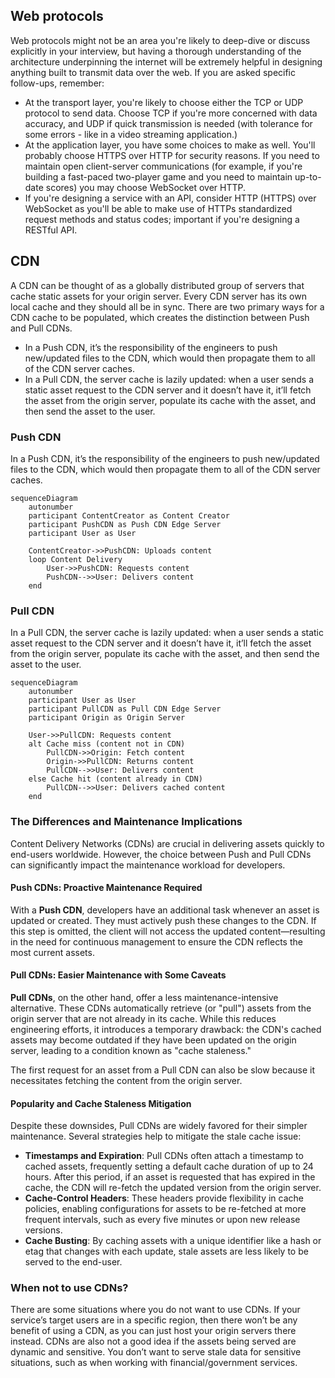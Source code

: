 
## Web protocols

Web protocols might not be an area you're likely to deep-dive or discuss explicitly in your interview, but having a thorough understanding of the architecture underpinning the internet will be extremely helpful in designing anything built to transmit data over the web. If you are asked specific follow-ups, remember:

- At the transport layer, you're likely to choose either the TCP or UDP protocol to send data. Choose TCP if you're more concerned with data accuracy, and UDP if quick transmission is needed (with tolerance for some errors - like in a video streaming application.)
- At the application layer, you have some choices to make as well. You'll probably choose HTTPS over HTTP for security reasons. If you need to maintain open client-server communications (for example, if you're building a fast-paced two-player game and you need to maintain up-to-date scores) you may choose WebSocket over HTTP.
- If you're designing a service with an API, consider HTTP (HTTPS) over WebSocket as you'll be able to make use of HTTPs standardized request methods and status codes; important if you're designing a RESTful API.

## CDN

A CDN can be thought of as a globally distributed group of servers that cache static assets for your origin server. Every CDN server has its own local cache and they should all be in sync. There are two primary ways for a CDN cache to be populated, which creates the distinction between Push and Pull CDNs. 

- In a Push CDN, it’s the responsibility of the engineers to push new/updated files to the CDN, which would then propagate them to all of the CDN server caches. 
- In a Pull CDN, the server cache is lazily updated: when a user sends a static asset request to the CDN server and it doesn’t have it, it’ll fetch the asset from the origin server, populate its cache with the asset, and then send the asset to the user.

### Push CDN 

In a Push CDN, it’s the responsibility of the engineers to push new/updated files to the CDN, which would then propagate them to all of the CDN server caches. 

```mermaid
sequenceDiagram
    autonumber
    participant ContentCreator as Content Creator
    participant PushCDN as Push CDN Edge Server
    participant User as User

    ContentCreator->>PushCDN: Uploads content
    loop Content Delivery
        User->>PushCDN: Requests content
        PushCDN-->>User: Delivers content
    end
```

### Pull CDN 

In a Pull CDN, the server cache is lazily updated: when a user sends a static asset request to the CDN server and it doesn’t have it, it’ll fetch the asset from the origin server, populate its cache with the asset, and then send the asset to the user.

```mermaid
sequenceDiagram
    autonumber
    participant User as User
    participant PullCDN as Pull CDN Edge Server
    participant Origin as Origin Server

    User->>PullCDN: Requests content
    alt Cache miss (content not in CDN)
        PullCDN->>Origin: Fetch content
        Origin->>PullCDN: Returns content
        PullCDN-->>User: Delivers content
    else Cache hit (content already in CDN)
        PullCDN-->>User: Delivers cached content
    end
```

### The Differences and Maintenance Implications

Content Delivery Networks (CDNs) are crucial in delivering assets quickly to end-users worldwide. However, the choice between Push and Pull CDNs can significantly impact the maintenance workload for developers.

#### Push CDNs: Proactive Maintenance Required

With a **Push CDN**, developers have an additional task whenever an asset is updated or created. They must actively push these changes to the CDN. If this step is omitted, the client will not access the updated content—resulting in the need for continuous management to ensure the CDN reflects the most current assets.

#### Pull CDNs: Easier Maintenance with Some Caveats

**Pull CDNs**, on the other hand, offer a less maintenance-intensive alternative. These CDNs automatically retrieve (or "pull") assets from the origin server that are not already in its cache. While this reduces engineering efforts, it introduces a temporary drawback: the CDN's cached assets may become outdated if they have been updated on the origin server, leading to a condition known as "cache staleness."

The first request for an asset from a Pull CDN can also be slow because it necessitates fetching the content from the origin server.

#### Popularity and Cache Staleness Mitigation

Despite these downsides, Pull CDNs are widely favored for their simpler maintenance. Several strategies help to mitigate the stale cache issue:

- **Timestamps and Expiration**: Pull CDNs often attach a timestamp to cached assets, frequently setting a default cache duration of up to 24 hours. After this period, if an asset is requested that has expired in the cache, the CDN will re-fetch the updated version from the origin server.
- **Cache-Control Headers**: These headers provide flexibility in cache policies, enabling configurations for assets to be re-fetched at more frequent intervals, such as every five minutes or upon new release versions.
- **Cache Busting**: By caching assets with a unique identifier like a hash or etag that changes with each update, stale assets are less likely to be served to the end-user.


### When not to use CDNs?

There are some situations where you do not want to use CDNs. If your service’s target users are in a specific region, then there won’t be any benefit of using a CDN, as you can just host your origin servers there instead. CDNs are also not a good idea if the assets being served are dynamic and sensitive. You don’t want to serve stale data for sensitive situations, such as when working with financial/government services.

